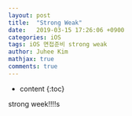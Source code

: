 ```yaml
---
layout: post
title:  "Strong Weak"
date:   2019-03-15 17:26:06 +0900
categories: iOS
tags: iOS 면접준비 strong weak
author: Juhee Kim
mathjax: true
comments: true
---
```


* content
{:toc}

strong week!!!!s
